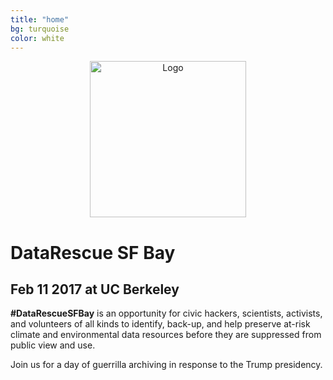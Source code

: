 ```yaml
---
title: "home"
bg: turquoise     
color: white  
---
```


<p align="center"><img src={{site-url}}"/img/logo_clear.png" alt="Logo" style="height: 250px; vertical-align: middle;"/></p>

# DataRescue SF Bay

## Feb 11 2017 at UC Berkeley

**\#DataRescueSFBay** is an opportunity for civic hackers, scientists, activists, and volunteers of all kinds to identify, back-up, and help preserve at-risk climate and environmental data resources before they are suppressed from public view and use.

Join us for a day of guerrilla archiving in response to the Trump presidency.
